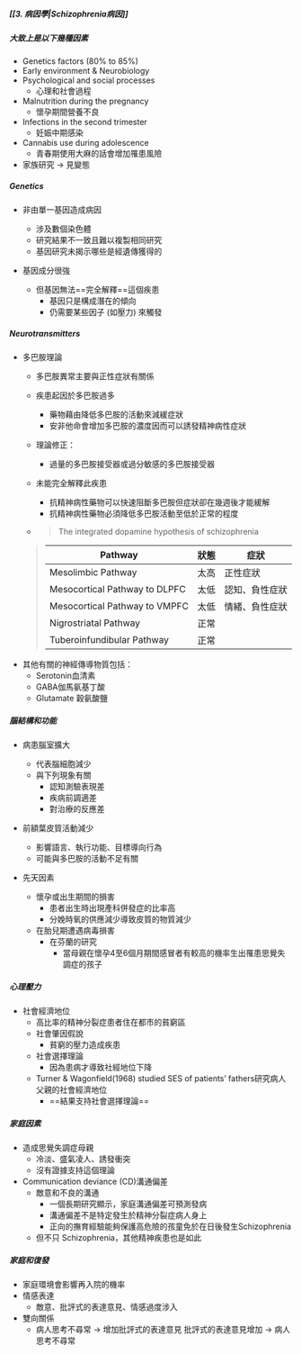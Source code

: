 ##### [[3. 病因學|Schizophrenia病因]]
##### 大致上是以下幾種因素
- Genetics factors (80% to 85%)
- Early environment & Neurobiology
- Psychological and social processes
	- 心理和社會過程
- Malnutrition during the pregnancy
	- 懷孕期間營養不良
- Infections in the second trimester
	- 妊娠中期感染
- Cannabis use during adolescence
	- 青春期使用大麻的話會增加罹患風險
- 家族研究 -> 見變態

##### Genetics
- 非由單一基因造成病因
	- 涉及數個染色體
	- 研究結果不一致且難以複製相同研究
	- 基因研究未揭示哪些是經遺傳獲得的

- 基因成分很強
	- 但基因無法==完全解釋==這個疾患
		- 基因只是構成潛在的傾向
		- 仍需要某些因子 (如壓力) 來觸發
##### Neurotransmitters
- 多巴胺理論
	- 多巴胺異常主要與正性症狀有關係
	- 疾患起因於多巴胺過多
		- 藥物藉由降低多巴胺的活動來減緩症狀
		- 安非他命會增加多巴胺的濃度因而可以誘發精神病性症狀

	- 理論修正：
		- 過量的多巴胺接受器或過分敏感的多巴胺接受器
	- 未能完全解釋此疾患
		- 抗精神病性藥物可以快速阻斷多巴胺但症狀卻在幾週後才能緩解
		- 抗精神病性藥物必須降低多巴胺活動至低於正常的程度

	- > The integrated dopamine hypothesis of schizophrenia
	>
	> Pathway | 狀態 | 症狀
	> -- | -- | -- 
	> Mesolimbic Pathway | 太高 | 正性症狀
	> Mesocortical Pathway to DLPFC | 太低 | 認知、負性症狀
	> Mesocortical Pathway to VMPFC | 太低 | 情緒、負性症狀
	> Nigrostriatal Pathway | 正常 
	> Tuberoinfundibular Pathway |正常
- 其他有關的神經傳導物質包括：
	- Serotonin血清素
	- GABA伽馬氨基丁酸
	- Glutamate 穀氨酸鹽

##### 腦結構和功能
- 病患腦室擴大
	- 代表腦細胞減少
	- 與下列現象有關
		- 認知測驗表現差
		- 疾病前調適差
		- 對治療的反應差
- 前額葉皮質活動減少
	- 影響語言、執行功能、目標導向行為
	- 可能與多巴胺的活動不足有關
	
- 先天因素
	- 懷孕或出生期間的損害
		- 患者出生時出現產科併發症的比率高
		- 分娩時氧的供應減少導致皮質的物質減少
	- 在胎兒期遭遇病毒損害
		- 在芬蘭的研究
			- 當母親在懷孕4至6個月期間感冒者有較高的機率生出罹患思覺失調症的孩子

##### 心理壓力
- 社會經濟地位
	- 高比率的精神分裂症患者住在都市的貧窮區
	- 社會肇因假說
		- 貧窮的壓力造成疾患
	- 社會選擇理論
		- 因為患病才導致社經地位下降
	- Turner & Wagonfield(1968) studied SES of patients’ fathers研究病人父親的社會經濟地位
		- ==結果支持社會選擇理論==

##### 家庭因素
-  造成思覺失調症母親
	-  冷淡、盛氣凌人、誘發衝突
	-  沒有證據支持這個理論
-  Communication deviance (CD)溝通偏差
	-  敵意和不良的溝通
		-  一個長期研究顯示，家庭溝通偏差可預測發病
		-  溝通偏差不是特定發生於精神分裂症病人身上
		-  正向的撫育經驗能夠保護高危險的孩童免於在日後發生Schizophrenia
	- 但不只 Schizophrenia，其他精神疾患也是如此

##### 家庭和復發
- 家庭環境會影響再入院的機率
- 情感表達
	- 敵意、批評式的表達意見、情感過度涉入
-   雙向關係
	-   病人思考不尋常 → 增加批評式的表達意見
		 批評式的表達意見增加 → 病人思考不尋常